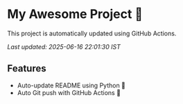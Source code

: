 # My Awesome Project 🚀

This project is automatically updated using GitHub Actions.

_Last updated: 2025-06-16 22:01:30 IST_

## Features
- Auto-update README using Python 🐍
- Auto Git push with GitHub Actions 🤖
